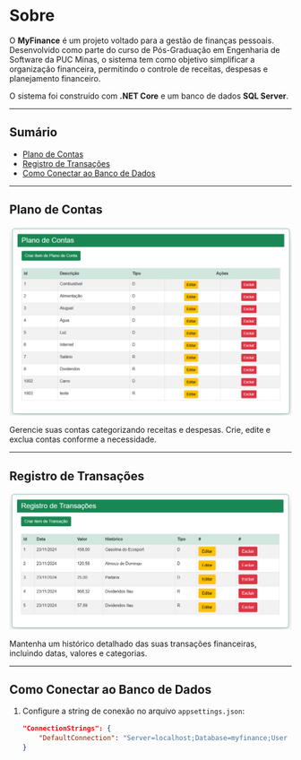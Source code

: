 # Sobre

O **MyFinance** é um projeto voltado para a gestão de finanças pessoais. 
Desenvolvido como parte do curso de Pós-Graduação em Engenharia de Software da PUC Minas, o sistema tem como objetivo simplificar a organização financeira, permitindo o controle de receitas, despesas e planejamento financeiro.

O sistema foi construído com **.NET Core** e um banco de dados **SQL Server**.

---

## Sumário

- [Plano de Contas](#plano-de-contas)
- [Registro de Transações](#registro-de-transações)
- [Como Conectar ao Banco de Dados](#como-conectar-ao-banco-de-dados)

---

## Plano de Contas

![Plano de Contas](images/myFinancePlanoDeConta.png)

Gerencie suas contas categorizando receitas e despesas. 
Crie, edite e exclua contas conforme a necessidade.

---

## Registro de Transações

![Registro de Transações](images/myFinanceRegistroTransacoes.png)

Mantenha um histórico detalhado das suas transações financeiras, incluindo datas, valores e categorias.

---

## Como Conectar ao Banco de Dados

1. Configure a string de conexão no arquivo `appsettings.json`:
   ```json
   "ConnectionStrings": {
       "DefaultConnection": "Server=localhost;Database=myfinance;User Id=sa;Password=Password2024$@;TrustServerCertificate=True"
   }

